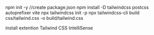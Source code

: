 npm init -y //create package.json
npm install -D tailwindcss postcss autoprefixer vite
npx tailwindcss init -p
npx tailwindcss-cli build css/tailwind.css -o build/tailwind.css

install extention
Tailwind CSS IntelliSense
